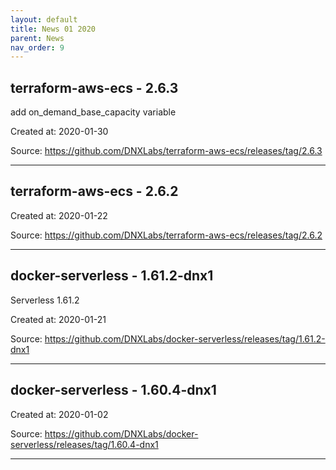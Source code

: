 ```yaml
---
layout: default
title: News 01 2020
parent: News
nav_order: 9
---
```




## terraform-aws-ecs - 2.6.3
add on_demand_base_capacity variable


Created at: 2020-01-30

<!-- TODO: Include source link to the version tag -->
Source: https://github.com/DNXLabs/terraform-aws-ecs/releases/tag/2.6.3

---


## terraform-aws-ecs - 2.6.2


Created at: 2020-01-22

<!-- TODO: Include source link to the version tag -->
Source: https://github.com/DNXLabs/terraform-aws-ecs/releases/tag/2.6.2

---


## docker-serverless - 1.61.2-dnx1
Serverless 1.61.2

Created at: 2020-01-21

<!-- TODO: Include source link to the version tag -->
Source: https://github.com/DNXLabs/docker-serverless/releases/tag/1.61.2-dnx1

---


## docker-serverless - 1.60.4-dnx1


Created at: 2020-01-02

<!-- TODO: Include source link to the version tag -->
Source: https://github.com/DNXLabs/docker-serverless/releases/tag/1.60.4-dnx1

---

